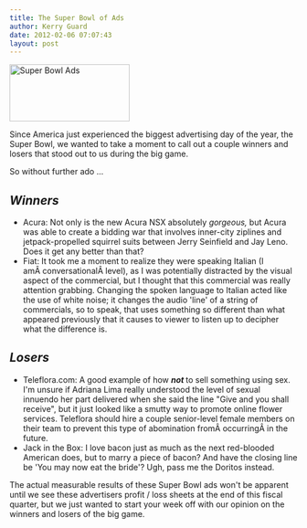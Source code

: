```yaml
---
title: The Super Bowl of Ads
author: Kerry Guard
date: 2012-02-06 07:07:43
layout: post
---
```

<p style="text-align: left;"><img class="alignleft  wp-image-495" title="super bowl 46 ads" src="http://mkgmediagroup.com/wp-content/uploads/2012/02/super-bowl46-300x143.jpg" alt="Super Bowl Ads" width="210" height="100" /></p>
<p style="text-align: left;">Since America just experienced the biggest advertising day of the year, the Super Bowl, we wanted to take a moment to call out a couple winners and losers that stood out to us during the big game.</p>
<p style="text-align: left;">So without further ado ...</p>

<h2 style="text-align: left;"><em>Winners</em></h2>
<ul style="text-align: left;">
	<li>Acura: Not only is the new Acura NSX absolutely <em>gorgeous, </em>but Acura was able to create a bidding war that involves inner-city ziplines and jetpack-propelled squirrel suits between Jerry Seinfield and Jay Leno. Does it get any better than that?</li>
	<li>Fiat: It took me a moment to realize they were speaking Italian (I amÂ conversationalÂ level), as I was potentially distracted by the visual aspect of the commercial, but I thought that this commercial was really attention grabbing. Changing the spoken language to Italian acted like the use of white noise; it changes the audio 'line' of a string of commercials, so to speak, that uses something so different than what appeared previously that it causes to viewer to listen up to decipher what the difference is.</li>
</ul>
<h2 style="text-align: left;"><em>Losers</em></h2>
<ul style="text-align: left;">
	<li>Teleflora.com: A good example of how <em><strong>not </strong></em>to sell something using sex. I'm unsure if Adriana Lima really understood the level of sexual innuendo her part delivered when she said the line "Give and you shall receive", but it just looked like a smutty way to promote online flower services. Teleflora should hire a couple senior-level female members on their team to prevent this type of abomination fromÂ occurringÂ in the future.</li>
	<li>Jack in the Box: I love bacon just as much as the next red-blooded American does, but to marry a piece of bacon? And have the closing line be 'You may now eat the bride'? Ugh, pass me the Doritos instead.</li>
</ul>
<p style="text-align: left;">The actual measurable results of these Super Bowl ads won't be apparent until we see these advertisers profit / loss sheets at the end of this fiscal quarter, but we just wanted to start your week off with our opinion on the winners and losers of the big game.</p>

